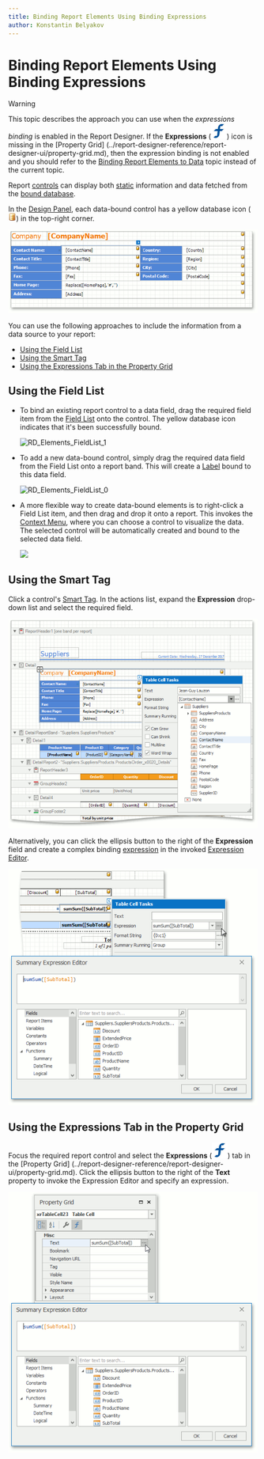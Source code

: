 ```yaml
---
title: Binding Report Elements Using Binding Expressions
author: Konstantin Belyakov
---
```

# Binding Report Elements Using Binding Expressions
> [!WARNING]
> This topic describes the approach you can use when the *expressions binding* is enabled in the Report Designer. If the **Expressions** (![Expressions](../../../../images/icon-expressions.svg)) icon is missing in the [Property Grid] (../report-designer-reference/report-designer-ui/property-grid.md), then the expression binding is not enabled and you should refer to the [Binding Report Elements to Data](displaying-values-from-a-database-(binding-report-elements-to-data).md) topic instead of the current topic.

Report [controls](../report-designer-reference/report-controls.md) can display both [static](add-or-modify-static-information-in-your-report.md) information and data fetched from the [bound database](../create-reports/binding-a-report-to-data.md).

In the [Design Panel](../report-designer-reference/report-designer-ui/design-panel.md), each data-bound control has a yellow database icon (![Database](../../../../images/icon-database.png)) in 
the top-right corner.

![Design Panel](../../../../images/design-panel-database-icons.png)

You can use the following approaches to include the information from a data source to your report:

* [Using the Field List](#using-the-field-list)
* [Using the Smart Tag](#using-the-smart-tag)
* [Using the Expressions Tab in the Property Grid](#using-the-expressions-tab-in-the-property-grid)


## Using the Field List
* To bind an existing report control to a data field, drag the required field item from the [Field List](../report-designer-reference/report-designer-ui/field-list.md) onto the control. The yellow database icon indicates that it's been successfully bound.
	
	![RD_Elements_FieldList_1](../../../../images/img8266.png)
* To add a new data-bound control, simply drag the required data field from the Field List onto a report band. This will create a [Label](../report-designer-reference/report-controls/label.md) bound to this data field.

	![RD_Elements_FieldList_0](../../../../images/img8265.png)
* A more flexible way to create data-bound elements is to right-click a Field List item, and then drag and drop it onto a report. This invokes the [Context Menu](../report-designer-reference/report-designer-ui/context-menu.md), where you can choose a control to visualize the data. The selected control will be automatically created and bound to the selected data field.
	
	![](../../../../images/img8267.png)

## Using the Smart Tag
Click a control's [Smart Tag](../report-designer-reference/report-designer-ui/smart-tag.md). In the actions list, expand the **Expression** drop-down list and select the required field.

![Expressions Smart Tag](../../../../images/binding-expressions-smart-tag.png)
 
Alternatively, you can click the ellipsis button to the right of the **Expression** field and create a complex binding [expression](../../../expression-editor/expression-operators-functions-and-constants.md) in the invoked [Expression Editor](../../../expression-editor.md).

![Expressions Smart Tag - Expression Editor](../../../../images/binding-expressions-smart-tag-expression-editor.png)

## Using the Expressions Tab in the Property Grid
Focus the required report control and select the **Expressions** (![Expressions](../../../../images/icon-expressions.svg)) tab in the [Property Grid] (../report-designer-reference/report-designer-ui/property-grid.md). Click the ellipsis button to the right of the **Text** property to invoke the Expression Editor and specify an expression.

![Expressions Smart Tag](../../../../images/binding-expressions-property-grid.png)